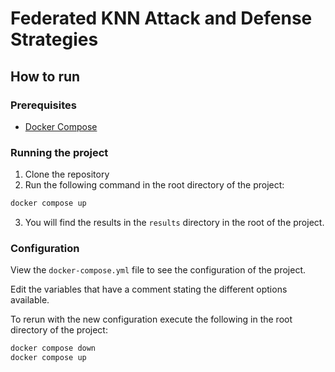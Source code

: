 # Federated KNN Attack and Defense Strategies

## How to run

### Prerequisites
- [Docker Compose](https://docs.docker.com/compose/install/)

### Running the project
1. Clone the repository
2. Run the following command in the root directory of the project:
```bash
docker compose up
```
3. You will find the results in the `results` directory in the root of the project.

### Configuration

View the `docker-compose.yml` file to see the configuration of the project.

Edit the variables that have a comment stating the different options available.

To rerun with the new configuration execute the following in the root directory of the project:
```bash
docker compose down
docker compose up
```
